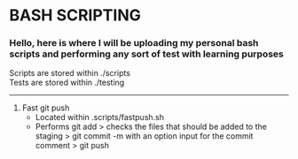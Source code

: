 # BASH SCRIPTING

### Hello, here is where I will be uploading my personal bash scripts and performing any sort of test with learning purposes  
Scripts are stored within ./scripts  
Tests are stored within ./testing  

---
  
1. Fast git push<br>	       
	+ Located within .scripts/fastpush.sh
	+ Performs git add > checks the files that should be added to the staging > git commit -m with an option input for the commit comment > git push  


